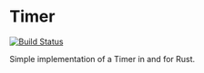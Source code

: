 # Timer

[![Build Status](https://api.travis-ci.org/Yoric/timer.svg?branch=master)](https://travis-ci.org/Yoric/timer)

Simple implementation of a Timer in and for Rust.
